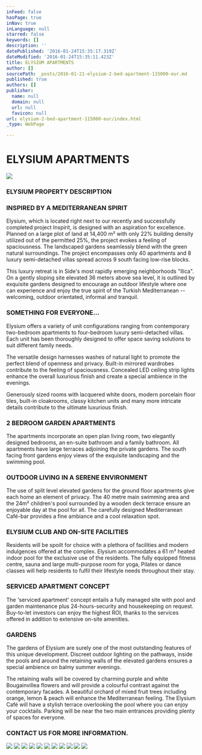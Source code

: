 ```yaml
---
inFeed: false
hasPage: true
inNav: true
inLanguage: null
starred: false
keywords: []
description: ''
datePublished: '2016-01-24T15:35:17.319Z'
dateModified: '2016-01-24T15:35:11.423Z'
title: ELYSIUM APARTMENTS
author: []
sourcePath: _posts/2016-01-21-elysium-2-bed-apartment-115000-eur.md
published: true
authors: []
publisher:
  name: null
  domain: null
  url: null
  favicon: null
url: elysium-2-bed-apartment-115000-eur/index.html
_type: WebPage

---
```

# ELYSIUM APARTMENTS
![](https://the-grid-user-content.s3-us-west-2.amazonaws.com/678ce508-7191-4f92-9638-b918fa50f08b.jpg)

### ELYSIUM     PROPERTY DESCRIPTION

### **INSPIRED BY A MEDITERRANEAN SPIRIT**

Elysium, which is located right next to our recently and successfully completed project Inspirit, is designed with an aspiration for excellence. Planned on a large plot of land at 14,400 m² with only 22% building density utilized out of the permitted 25%, the project evokes a feeling of spaciousness. The landscaped gardens seamlessly blend with the green natural surroundings. The project encompasses only 40 apartments and 8 luxury semi-detached villas spread across 9 south facing low-rise blocks.

This luxury retreat is in Side's most rapidly emerging neighborhoods "Ilica". On a gently sloping site elevated 36 meters above sea level, it is outlined by exquisite gardens designed to encourage an outdoor lifestyle where one can experience and enjoy the true spirit of the Turkish Mediterranean -- welcoming, outdoor orientated, informal and tranquil.

### SOMETHING FOR EVERYONE...

Elysium offers a variety of unit configurations ranging from contemporary two-bedroom apartments to four-bedroom luxury semi-detached villas. Each unit has been thoroughly designed to offer space saving solutions to suit different family needs.

The versatile design harnesses washes of natural light to promote the perfect blend of openness and privacy. Built-in mirrored wardrobes contribute to the feeling of spaciousness. Concealed LED ceiling strip lights enhance the overall luxurious finish and create a special ambience in the evenings.

Generously sized rooms with lacquered white doors, modern porcelain floor tiles, built-in cloakrooms, classy kitchen units and many more intricate details contribute to the ultimate luxurious finish.

### 2 BEDROOM GARDEN APARTMENTS

The apartments incorporate an open plan living room, two elegantly designed bedrooms, an en-suite bathroom and a family bathroom. All apartments have large terraces adjoining the private gardens. The south facing front gardens enjoy views of the exquisite landscaping and the swimming pool.

### OUTDOOR LIVING IN A SERENE ENVIRONMENT

The use of split level elevated gardens for the ground floor apartments give each home an element of privacy. The 40 metre main swimming area and the 24m² children's pool surrounded by a wooden deck terrace ensure an enjoyable day at the pool for all. The carefully designed Mediterranean Café-bar provides a fine ambiance and a cool relaxation spot.

### ELYSIUM CLUB AND ON-SITE FACILITIES

Residents will be spoilt for choice with a plethora of facilities and modern indulgences offered at the complex. Elysium accommodates a 61 m² heated indoor pool for the exclusive use of the residents. The fully equipped fitness centre, sauna and large multi-purpose room for yoga, Pilates or dance classes will help residents to fulfil their lifestyle needs throughout their stay.

### SERVICED APARTMENT CONCEPT

The 'serviced apartment' concept entails a fully managed site with pool and garden maintenance plus 24-hours-security and housekeeping on request. Buy-to-let investors can enjoy the highest ROI, thanks to the services offered in addition to extensive on-site amenities.

### GARDENS

The gardens of Elysium are surely one of the most outstanding features of this unique development. Discreet outdoor lighting on the pathways, inside the pools and around the retaining walls of the elevated gardens ensures a special ambience on balmy summer evenings.

The retaining walls will be covered by charming purple and white Bougainvillea flowers and will provide a colourful contrast against the contemporary facades. A beautiful orchard of mixed fruit trees including orange, lemon & peach will enhance the Mediterranean feeling. The Elysium Café will have a stylish terrace overlooking the pool where you can enjoy your cocktails. Parking will be near the two main entrances providing plenty of spaces for everyone.

### CONTACT US FOR MORE INFORMATION.
![](https://the-grid-user-content.s3-us-west-2.amazonaws.com/552bfe31-cb65-4d29-adac-cdcc34da2180.jpg)
![](https://the-grid-user-content.s3-us-west-2.amazonaws.com/09260119-2f91-47fa-8914-1ec8b812f550.jpg)
![](https://the-grid-user-content.s3-us-west-2.amazonaws.com/8e15aeeb-68f0-4005-8b11-9854dfdcedf3.jpg)
![](https://the-grid-user-content.s3-us-west-2.amazonaws.com/ec689a14-4f24-45fa-af53-e54889285064.jpg)
![](https://the-grid-user-content.s3-us-west-2.amazonaws.com/2e613ab3-4e23-46f8-bf6c-a43b09d42279.jpg)
![](https://the-grid-user-content.s3-us-west-2.amazonaws.com/121feb60-6b09-43d8-8e04-2b5bc86728e5.jpg)
![](https://the-grid-user-content.s3-us-west-2.amazonaws.com/85ed0f50-78c6-4593-b9c3-73414d2dc25f.jpg)
![](https://the-grid-user-content.s3-us-west-2.amazonaws.com/babb8ad8-a35f-4c69-aa9c-bc9bc70c0d37.jpg)
![](https://the-grid-user-content.s3-us-west-2.amazonaws.com/c2998a21-02a8-4141-9153-6a638b889b04.jpg)
![](https://the-grid-user-content.s3-us-west-2.amazonaws.com/51eea909-bde0-45e3-b234-771744b3416f.jpg)
![](https://the-grid-user-content.s3-us-west-2.amazonaws.com/65da6a59-4dda-44a2-8321-78a7e1cb7558.jpg)